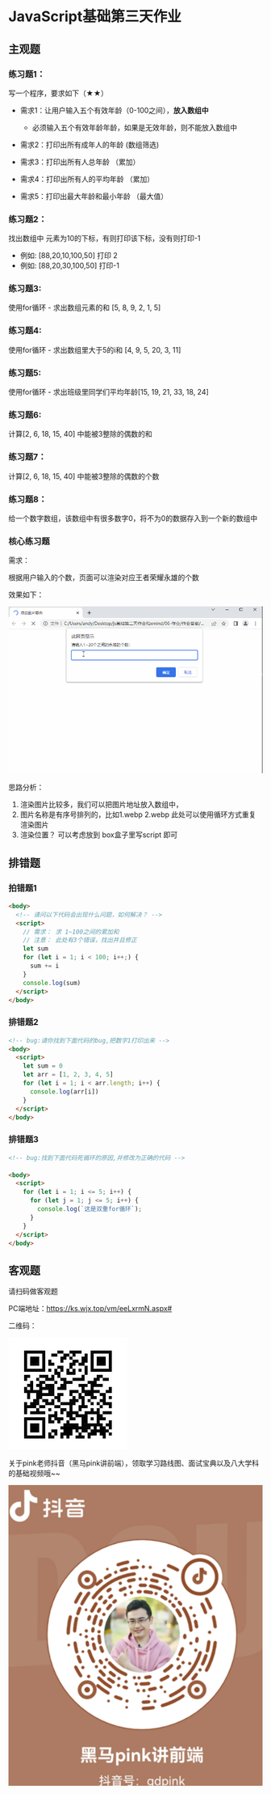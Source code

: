 #  JavaScript基础第三天作业

## 主观题

### 练习题1：

写一个程序，要求如下（★★） 

* 需求1：让用户输入五个有效年龄（0-100之间），**放入数组中**

  * 必须输入五个有效年龄年龄，如果是无效年龄，则不能放入数组中
* 需求2：打印出所有成年人的年龄 (数组筛选)
* 需求3：打印出所有人总年龄 （累加）
* 需求4：打印出所有人的平均年龄 （累加）
* 需求5：打印出最大年龄和最小年龄 （最大值）


### 练习题2：

找出数组中 元素为10的下标，有则打印该下标，没有则打印-1

* 例如: [88,20,10,100,50]  打印 2
* 例如: [88,20,30,100,50]  打印-1

 ### 练习题3: 

使用for循环 - 求出数组元素的和 [5, 8, 9, 2, 1, 5]
     

### 练习题4: 

使用for循环 - 求出数组里大于5的i和 [4, 9, 5, 20, 3, 11]



### 练习题5: 

使用for循环 - 求出班级里同学们平均年龄[15, 19, 21, 33, 18, 24]

### 练习题6: 

计算[2, 6, 18, 15, 40] 中能被3整除的偶数的和

### 练习题7：

计算[2, 6, 18, 15, 40] 中能被3整除的偶数的个数

### 练习题8：

给一个数字数组，该数组中有很多数字0，将不为0的数据存入到一个新的数组中

###  核心练习题

需求：

根据用户输入的个数，页面可以渲染对应王者荣耀永雄的个数

效果如下：

 <img src="assets/222.gif">

思路分析：

1. 渲染图片比较多，我们可以把图片地址放入数组中，
2. 图片名称是有序号排列的，比如1.webp  2.webp 此处可以使用循环方式重复渲染图片
3. 渲染位置？ 可以考虑放到 box盒子里写script 即可

## 排错题

### 拍错题1

~~~html
<body>
  <!-- 请问以下代码会出现什么问题，如何解决？ -->
  <script>
    // 需求： 求 1~100之间的累加和
    // 注意： 此处有3个错误，找出并且修正
    let sum
    for (let i = 1; i < 100; i++;) {
      sum += i
    }
    console.log(sum)
  </script>
</body>
~~~

### 排错题2

~~~html
<!-- bug:请你找到下面代码的bug,把数字1打印出来 -->
<body>
  <script>
    let sum = 0
    let arr = [1, 2, 3, 4, 5]
    for (let i = 1; i < arr.length; i++) {
      console.log(arr[i])
    }
  </script>
</body>
~~~

### 排错题3

~~~html
<!-- bug:找到下面代码死循环的原因,并修改为正确的代码 -->

<body>
  <script>
    for (let i = 1; i <= 5; i++) {
      for (let j = 1; j <= 5; i++) {
        console.log(`这是双重for循环`);
      }
    }
  </script>
</body>
~~~



## 客观题

请扫码做客观题

PC端地址：https://ks.wjx.top/vm/eeLxrmN.aspx# 

二维码：

 ![67332530121](assets/1673325301211.png)

关于pink老师抖音（黑马pink讲前端），领取学习路线图、面试宝典以及八大学科的基础视频哦~~

 ![67332537110](assets/1673325371109.png)



